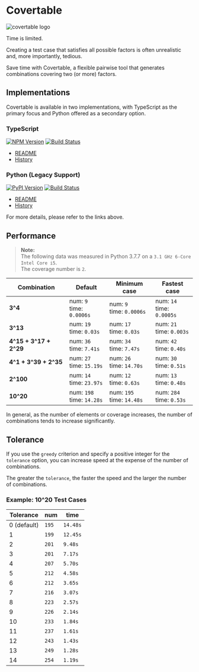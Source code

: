 # Covertable

![covertable logo](./covertable.png)

Time is limited.

Creating a test case that satisfies all possible factors is often unrealistic and, more importantly, tedious.

Save time with Covertable, a flexible pairwise tool that generates combinations covering two (or more) factors.

## Implementations

Covertable is available in two implementations, with TypeScript as the primary focus and Python offered as a secondary option.

### TypeScript

[![NPM Version](https://badge.fury.io/js/covertable.svg)](https://badge.fury.io/js/covertable) [![Build Status](https://github.com/walkframe/covertable/actions/workflows/typescript.yaml/badge.svg)](https://github.com/walkframe/covertable/actions/workflows/typescript.yaml)

- [README](https://github.com/walkframe/covertable/blob/master/typescript)
- [History](https://github.com/walkframe/covertable/blob/master/typescript/history.md)

### Python (Legacy Support)

[![PyPI Version](https://badge.fury.io/py/covertable.svg)](https://badge.fury.io/py/covertable) [![Build Status](https://github.com/walkframe/covertable/actions/workflows/python.yaml/badge.svg)](https://github.com/walkframe/covertable/actions/workflows/python.yaml)

- [README](https://github.com/walkframe/covertable/blob/master/python/README.rst)
- [History](https://github.com/walkframe/covertable/blob/master/python/history.md)


For more details, please refer to the links above.

## Performance

> **Note:**  
> The following data was measured in Python 3.7.7 on a `3.1 GHz 6-Core Intel Core i5`.  
> The coverage number is `2`.

| Combination       | Default                             | Minimum case                          | Fastest case                       |
|-------------------|-------------------------------------|---------------------------------------|------------------------------------|
| **3^4**           | num: `9` <br> time: `0.0006s`       | num: `9` <br> time: `0.0006s`         | num: `14` <br> time: `0.0005s`     |
| **3^13**          | num: `19` <br> time: `0.03s`        | num: `17` <br> time: `0.03s`          | num: `21` <br> time: `0.003s`      |
| **4^15 + 3^17 + 2^29** | num: `36` <br> time: `7.41s`   | num: `34` <br> time: `7.47s`          | num: `42` <br> time: `0.40s`       |
| **4^1 + 3^39 + 2^35**  | num: `27` <br> time: `15.19s`  | num: `26` <br> time: `14.70s`         | num: `30` <br> time: `0.51s`       |
| **2^100**         | num: `14` <br> time: `23.97s`       | num: `12` <br> time: `0.63s`          | num: `13` <br> time: `0.48s`       |
| **10^20**         | num: `198` <br> time: `14.28s`      | num: `195` <br> time: `14.48s`        | num: `284` <br> time: `0.53s`      |

In general, as the number of elements or coverage increases, the number of combinations tends to increase significantly.

## Tolerance

If you use the `greedy` criterion and specify a positive integer for the `tolerance` option, you can increase speed at the expense of the number of combinations.

The greater the `tolerance`, the faster the speed and the larger the number of combinations.

### Example: 10^20 Test Cases

| Tolerance | num  | time   |
|-----------|------|--------|
| 0 (default) | `195` | `14.48s` |
| 1         | `199` | `12.45s` |
| 2         | `201` | `9.48s`  |
| 3         | `201` | `7.17s`  |
| 4         | `207` | `5.70s`  |
| 5         | `212` | `4.58s`  |
| 6         | `212` | `3.65s`  |
| 7         | `216` | `3.07s`  |
| 8         | `223` | `2.57s`  |
| 9         | `226` | `2.14s`  |
| 10        | `233` | `1.84s`  |
| 11        | `237` | `1.61s`  |
| 12        | `243` | `1.43s`  |
| 13        | `249` | `1.28s`  |
| 14        | `254` | `1.19s`  |


